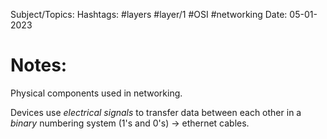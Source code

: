 
Subject/Topics: 
Hashtags: #layers #layer/1 #OSI #networking 
Date: 05-01-2023

# Notes:

Physical components used in networking.

Devices use *electrical signals* to transfer data between each other in a *binary* numbering system (1's and 0's) -> ethernet cables.